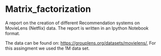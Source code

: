 # Matrix_factorization
A report on the creation of different Recommendation systems on MovieLens (Netflix) data. The report is written in an Ipython Notebook format. 

The data can be found on: https://grouplens.org/datasets/movielens/, For this assingment we used the 1M data set. 
